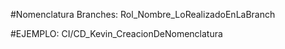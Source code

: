 #Nomenclatura Branches:     Rol_Nombre_LoRealizadoEnLaBranch     

#EJEMPLO:                   CI/CD_Kevin_CreacionDeNomenclatura
